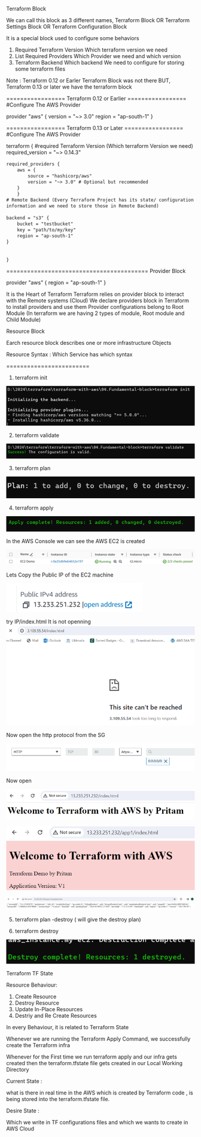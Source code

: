 Terraform Block

We can call this block as 3 different names, Terraform Block OR Terraform Settings Block OR Terraform Configuration Block

It is a special block used to configure some behaviors

1. Required Terraform Version
Which terraform version we need
2. List Required Providers
Which Provider we need and which version
3. Terraform Backend
Which backend We need to configure for storing some terraform files

Note : Terraform 0.12 or Earler Terraform Block was not there
BUT, Terraform 0.13 or later we have the terraform block

================= Terraform 0.12 or Earlier =================
#Configure The AWS Provider

provider "aws" {
    version = "~> 3.0"
    region = "ap-south-1"
}

================= Terraform 0.13 or Later =================
#Configure The AWS Provider

terraform {
    #required Terraform Version (Which terraform Version we need)
    required_version = "~> 0.14.3"

    required_providers {
        aws = {
            source = "hashicorp/aws"
            version = "~> 3.0" # Optional but recommended
        }
        }
    # Remote Backend (Every Terraform Project has its state/ configuration information and we need to store those in Remote Backend)

    backend = "s3" {
        bucket = "testbucket"
        key = "path/to/my/key"
        region = "ap-south-1"
    }


    }


=========================================
Provider Block

provider "aws" {
    region = "ap-south-1"
}

It is the Heart of Terraform
Terraform relies on provider block to interact with the Remote systems (Cloud)
We declare providers block in Terraform to install providers and use them
Provider configurations belong to Root Module (In terraform we are having 2 types of module, Root module and Child Module)


Resource Block

Earch resource block describes one or more infrastructure Objects

Resource Syntax : Which Service has which syntax

========================
1. terraform init

![alt text](image.png)

2. terraform validate

![alt text](image-2.png)

3. terraform plan

![alt text](image-1.png)

4. terraform apply

![alt text](image-3.png)

In the AWS Console we can see the AWS EC2 is created

![alt text](image-4.png)

Lets Copy the Public IP of the EC2 machine

![alt text](image-11.png)

try IP/index.html
It is not openning
![alt text](image-6.png)

Now open the http protocol from the SG

![alt text](image-7.png)

Now open

![alt text](image-13.png)

![alt text](image-12.png)

![alt text](image-14.png)

5. terraform plan -destroy ( will give the destroy plan)

6. terraform destroy

![alt text](image-15.png)

Terraform TF State

Resource Behaviour:

1) Create Resource
2) Destroy Resource
3) Update In-Place Resources
4) Destriy and Re Create Resources

In every Behaviour, it is related to Terraform State

Whenever we are running the Terraform Apply Command, we successfully create the Terraform infra

Whenever for the First time we run terraform apply and our infra gets created then the terraform.tfstate file gets created in our Local Working Directory

Current State :

what is there in real time in the AWS which is created by Terraform code , is being stored into the terraform.tfstate file. 

Desire State :

Which we write in TF configurations files and which we wants to create in AWS Cloud










